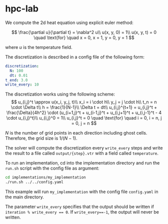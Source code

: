 # hpc-lab

We compute the 2d heat equation using explicit euler method:

$$
\frac{\partial u}{\partial t} = \nabla^2 u\\
u(x, y, 0) = 1\\
u(x, y, t) = 0 \quad \text{for} \quad x = 0, x = 1, y = 0, y = 1
$$

where $u$ is the temperature field.

The discretization is described in a config file of the following form:
```yaml
discretization:
  N: 100
  dt: 0.01
t_end: 3.0
write_every: 10
```
The discretization works using the following scheme:
$$
u_{i,j}^t \approx u(x_i, y_j, t)\\
x_i = i \cdot h\\
y_j = j \cdot h\\
t_n = n \cdot \Delta t\\
h = \frac{1}{N-1}\\
\Delta t = dt\\
u_{i,j}^{t+1} = u_{i,j}^t + \frac{\Delta}{4h^2} \cdot (u_{i+1,j}^t + u_{i-1,j}^t + u_{i,j+1}^t + u_{i,j-1}^t - 4 \cdot u_{i,j}^t)\\
u_{i,j}^0 = 1\\
u_{i,j}^t = 0 \quad \text{for} \quad i = 0, i = n, j = 0, j = n
$$

$N$ is the number of grid points in each direction including ghost cells. Therefore, the grid size is $1/(N-1)$.

The solver will compute the discretization every `write_every` steps and write the result to a file called `output/{step}.vtr` with a field called `temperature`.

To run an implementation, cd into the implementation directory and run the `run.sh` script with the config file as argument:

```bash
cd implementations/my_implementation
./run.sh ../../config.yaml
```
This example will run `my_implementation` with the config file `config.yaml` in the main directory.

The parameter `write_every` specifies that the output should be written if `iteration % write_every == 0`. If `write_every==-1`, the output will never be written.
